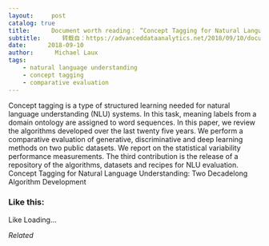 ```yaml
---
layout:     post
catalog: true
title:      Document worth reading： “Concept Tagging for Natural Language Understanding： Two Decadelong Algorithm Development”
subtitle:      转载自：https://advanceddataanalytics.net/2018/09/10/document-worth-reading-concept-tagging-for-natural-language-understanding-two-decadelong-algorithm-development/
date:      2018-09-10
author:      Michael Laux
tags:
    - natural language understanding
    - concept tagging
    - comparative evaluation
---
```


Concept tagging is a type of structured learning needed for natural language understanding (NLU) systems. In this task, meaning labels from a domain ontology are assigned to word sequences. In this paper, we review the algorithms developed over the last twenty five years. We perform a comparative evaluation of generative, discriminative and deep learning methods on two public datasets. We report on the statistical variability performance measurements. The third contribution is the release of a repository of the algorithms, datasets and recipes for NLU evaluation. Concept Tagging for Natural Language Understanding: Two Decadelong Algorithm Development





### Like this:

Like Loading...


*Related*

